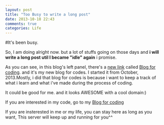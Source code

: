 ```yaml
---
layout: post
title: "Too Busy to write a long post"
date: 2013-10-18 22:43
comments: true
categories: Life
---
```


#It's been busy.

So, I am doing alright now. but a lot of stuffs going on those days and **i will write a long post util I became "idle" again** i promise.

As you can see, in this blog's left panel, there's a [new link][1] called [Blog for coding][1]. and it's my new blog for codes. I started it from October, 2013.Mostly, i did that blog for codes is because i want to keep a track of what i learn and what i've made during the process of coding.

It could be good for me. and it looks AWESOME with a cool domain:)

If you are interested in my code, go to my [Blog for coding][1]

If you are insterested in me or my life, you can stay here as long as you want, This server will keep up and running for you\^\^

[1]: http://sunuslee.github.com
